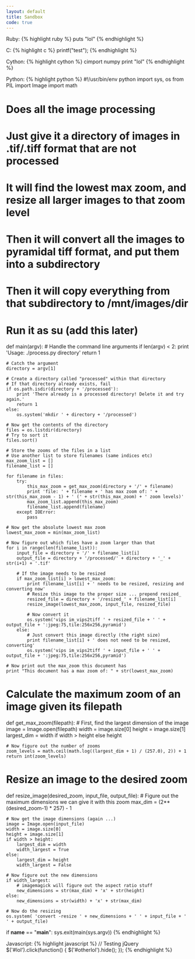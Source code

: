 ```yaml
---
layout: default
title: Sandbox
code: true
---
```


Ruby:
{% highlight ruby %}
puts "lol"
{% endhighlight %}

C:
{% highlight c %}
printf("test");
{% endhighlight %}

Cython:
{% highlight cython %}
cimport numpy
print "lol"
{% endhighlight %}

Python:
{% highlight python %}
#!/usr/bin/env python
import sys, os
from PIL import Image
import math

# Does all the image processing
# Just give it a directory of images in .tif/.tiff format that are not processed
# It will find the lowest max zoom, and resize all larger images to that zoom level
# Then it will convert all the images to pyramidal tiff format, and put them into a subdirectory
# Then it will copy everything from that subdirectory to /mnt/images/dir
# Run it as su (add this later)

def main(argv):
    # Handle the command line arguments
    if len(argv) < 2:
        print 'Usage: ./process.py directory'
        return 1 

    # Catch the argument
    directory = argv[1]

    # Create a directory called "processed" within that directory
    # If that directory already exists, fail
    if os.path.isdir(directory + '/processed'):
        print 'There already is a processed directory! Delete it and try again.'
        return 1
    else:
        os.system('mkdir ' + directory + '/processed')

    # Now get the contents of the directory
    files = os.listdir(directory)
    # Try to sort it
    files.sort()

    # Store the zooms of the files in a list
    # Use another list to store filenames (same indices etc)
    max_zoom_list = []
    filename_list = []

    for filename in files:
        try:
            this_max_zoom = get_max_zoom(directory + '/' + filename)
            print 'file: ' + filename + ' has max zoom of: ' + str(this_max_zoom - 1) + ' (' + str(this_max_zoom) + ' zoom levels)'
            max_zoom_list.append(this_max_zoom)
            filename_list.append(filename)
        except IOError:
            pass

    # Now get the absolute lowest max zoom
    lowest_max_zoom = min(max_zoom_list)

    # Now figure out which files have a zoom larger than that
    for i in range(len(filename_list)):
        input_file = directory + '/' + filename_list[i]
        output_file = directory + '/processed/' + directory + '_' + str(i+1) + '.tif'
        
        # If the image needs to be resized
        if max_zoom_list[i] > lowest_max_zoom:
            print filename_list[i] + ' needs to be resized, resizing and converting now'
            # Resize this image to the proper size ... prepend resized_
            resized_file = directory + '/resized_' + filename_list[i]
            resize_image(lowest_max_zoom, input_file, resized_file)

            # Now convert it
            os.system('vips im_vips2tiff ' + resized_file + ' ' + output_file + ':jpeg:75,tile:256x256,pyramid')
        else:
            # Just convert this image directly (the right size)
            print filename_list[i] + ' does not need to be resized, converting'
            os.system('vips im_vips2tiff ' + input_file + ' ' + output_file + ':jpeg:75,tile:256x256,pyramid')

    # Now print out the max_zoom this document has
    print "This document has a max zoom of: " + str(lowest_max_zoom)

# Calculate the maximum zoom of an image given its filepath
def get_max_zoom(filepath):
    # First, find the largest dimension of the image
    image = Image.open(filepath)
    width = image.size[0]
    height = image.size[1]
    largest_dim = width if width > height else height

    # Now figure out the number of zooms
    zoom_levels = math.ceil(math.log((largest_dim + 1) / (257.0), 2)) + 1
    return int(zoom_levels)

# Resize an image to the desired zoom
def resize_image(desired_zoom, input_file, output_file):
    # Figure out the maximum dimensions we can give it with this zoom
    max_dim = (2**(desired_zoom-1) * 257) - 1

    # Now get the image dimensions (again ...)
    image = Image.open(input_file)
    width = image.size[0]
    height = image.size[1]
    if width > height:
        largest_dim = width
        width_largest = True
    else:
        largest_dim = height
        width_largest = False

    # Now figure out the new dimensions
    if width_largest:
        # imagemagick will figure out the aspect ratio stuff
        new_dimensions = str(max_dim) + 'x' + str(height)
    else:
        new_dimensions = str(width) + 'x' + str(max_dim)
    
    # Now do the resizing
    os.system( 'convert -resize ' + new_dimensions + ' ' + input_file + ' ' + output_file)

if __name__ == "__main__":
    sys.exit(main(sys.argv))
{% endhighlight %}

Javascript:
{% highlight javascript %}
// Testing jQuery
$('#lol').click(function() {
	$('#otherlol').hide();
});
{% endhighlight %}
